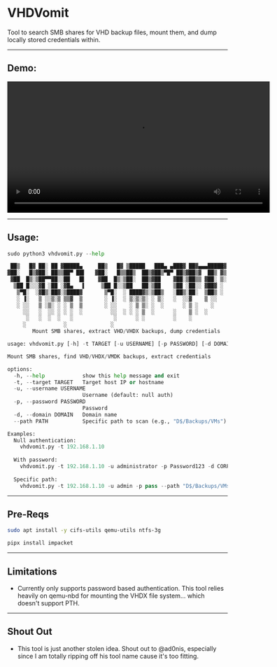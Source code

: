 # VHDVomit
Tool to search SMB shares for VHD backup files, mount them, and dump locally stored credentials within. 
___
## Demo: 
<video src="https://github.com/user-attachments/assets/868660dd-9532-4e81-9824-ac8452f36384" controls width="600">
</video>

---
## Usage:
```python
sudo python3 vhdvomit.py --help

 ██▒   █▓ ██░ ██ ▓█████▄     ██▒   █▓ ▒█████   ███▄ ▄███▓ ██▓▄▄▄█████▓
▓██░   █▒▓██░ ██▒▒██▀ ██▌   ▓██░   █▒▒██▒  ██▒▓██▒▀█▀ ██▒▓██▒▓  ██▒ ▓▒
 ▓██  █▒░▒██▀▀██░░██   █▌    ▓██  █▒░▒██░  ██▒▓██    ▓██░▒██▒▒ ▓██░ ▒░
  ▒██ █░░░▓█ ░██ ░▓█▄   ▌     ▒██ █░░▒██   ██░▒██    ▒██ ░██░░ ▓██▓ ░
   ▒▀█░  ░▓█▒░██▓░▒████▓       ▒▀█░  ░ ████▓▒░▒██▒   ░██▒░██░  ▒██▒ ░
   ░ ▐░   ▒ ░░▒░▒ ▒▒▓  ▒       ░ ▐░  ░ ▒░▒░▒░ ░ ▒░   ░  ░░▓    ▒ ░░
   ░ ░░   ▒ ░▒░ ░ ░ ▒  ▒       ░ ░░    ░ ▒ ▒░ ░  ░      ░ ▒ ░    ░
     ░░   ░  ░░ ░ ░ ░  ░         ░░  ░ ░ ░ ▒  ░      ░    ▒ ░  ░
      ░   ░  ░  ░   ░             ░      ░ ░         ░    ░
     ░            ░              ░
        Mount SMB shares, extract VHD/VHDX backups, dump credentials

usage: vhdvomit.py [-h] -t TARGET [-u USERNAME] [-p PASSWORD] [-d DOMAIN] [--path PATH]

Mount SMB shares, find VHD/VHDX/VMDK backups, extract credentials

options:
  -h, --help            show this help message and exit
  -t, --target TARGET   Target host IP or hostname
  -u, --username USERNAME
                        Username (default: null auth)
  -p, --password PASSWORD
                        Password
  -d, --domain DOMAIN   Domain name
  --path PATH           Specific path to scan (e.g., "D$/Backups/VMs")

Examples:
  Null authentication:
    vhdvomit.py -t 192.168.1.10
  
  With password:
    vhdvomit.py -t 192.168.1.10 -u administrator -p Password123 -d CORP
  
  Specific path:
    vhdvomit.py -t 192.168.1.10 -u admin -p pass --path "D$/Backups/VMs"
```
___
## Pre-Reqs
```bash
sudo apt install -y cifs-utils qemu-utils ntfs-3g
```
```bash
pipx install impacket
```
___
## Limitations
- Currently only supports password based authentication. This tool relies heavily on qemu-nbd for mounting the VHDX file system... which doesn't support PTH.
___
## Shout Out
- This tool is just another stolen idea. Shout out to @ad0nis, especially since I am totally ripping off his tool name cause it's too fitting. 

